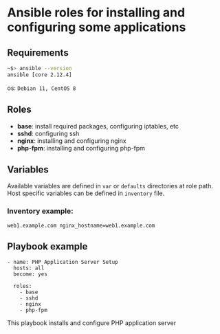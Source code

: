 # Ansible roles for installing and configuring some applications

## Requirements

```bash
~$> ansible --version
ansible [core 2.12.4]
```

os: `Debian 11, CentOS 8`


## Roles
- **base**: install required packages, configuring iptables, etc
- **sshd**: configuring ssh
- **nginx**: installing and configuring nginx
- **php-fpm**: installing and configuring php-fpm

## Variables
Available variables are defined in `var` or `defaults` directories at role path. Host specific variables can be defined in `inventory` file.
### Inventory example:
```
web1.example.com nginx_hostname=web1.example.com
```

## Playbook example

```
- name: PHP Application Server Setup
  hosts: all
  become: yes

  roles:
    - base
    - sshd
    - nginx
    - php-fpm
```

This playbook installs and configure PHP application server
